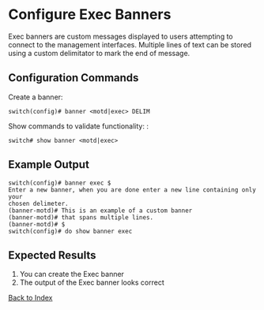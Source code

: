 # Configure Exec Banners

Exec banners are custom messages displayed to users attempting to connect to the management interfaces. Multiple lines of text can be stored using a custom delimitator to mark the end of message.

## Configuration Commands

Create a banner:

```
switch(config)# banner <motd|exec> DELIM
```

Show commands to validate functionality: : 

```
switch# show banner <motd|exec>
```

## Example Output 

```
switch(config)# banner exec $
Enter a new banner, when you are done enter a new line containing only your
chosen delimeter.
(banner-motd)# This is an example of a custom banner
(banner-motd)# that spans multiple lines.
(banner-motd)# $
switch(config)# do show banner exec
```

## Expected Results 

1. You can create the Exec banner
2. The output of the Exec banner looks correct  

[Back to Index](../index.md)